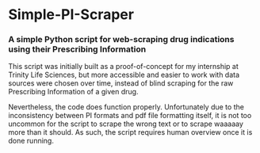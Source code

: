 # Simple-PI-Scraper
### A simple Python script for web-scraping drug indications using their Prescribing Information

This script was initially built as a proof-of-concept for my internship at Trinity Life Sciences, but more accessible and easier to work with data sources were chosen over time, instead of blind scraping for the raw Prescribing Information of a given drug.

Nevertheless, the code does function properly. Unfortunately due to the inconsistency between PI formats and pdf file formatting itself, it is not too uncommon for the script to scrape the wrong text or to scrape waaaaay more than it should. As such, the script requires human overview once it is done running.
